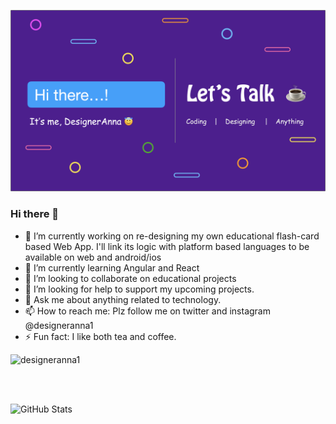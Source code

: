 ![DesignerAnna](https://github.com/designeranna1/designeranna1/blob/master/GitHub%20DA%20Banner.png)

### Hi there 👋



- 🔭 I’m currently working on re-designing my own educational flash-card based Web App.
I'll link its logic with platform based languages to be available on web and android/ios
- 🌱 I’m currently learning Angular and React
- 👯 I’m looking to collaborate on educational projects
- 🤔 I’m looking for help to support my upcoming projects.
- 💬 Ask me about anything related to technology.
- 📫 How to reach me: Plz follow me on twitter and instagram @designeranna1
- ⚡ Fun fact: I like both tea and coffee.
<p align="left"> <img src=https://komarev.com/ghpvc/?username=designeranna1&color=3399ff alt="designeranna1"></p>

<br>
<br>
<p><img src="https://github-readme-stats.vercel.app/api?username=designeranna1&amp;show_icons=true&theme=buefy" alt="GitHub Stats"></p>
